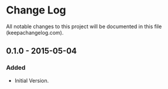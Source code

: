 # Change Log
All notable changes to this project will be documented in this file (keepachangelog.com).

## 0.1.0 - 2015-05-04
### Added
- Initial Version.
